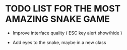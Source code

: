 # TODO LIST FOR THE MOST AMAZING SNAKE GAME 

- Improve interface quality ( ESC key alert show/hide )

- Add eyes to the snake, maybe in a new class
